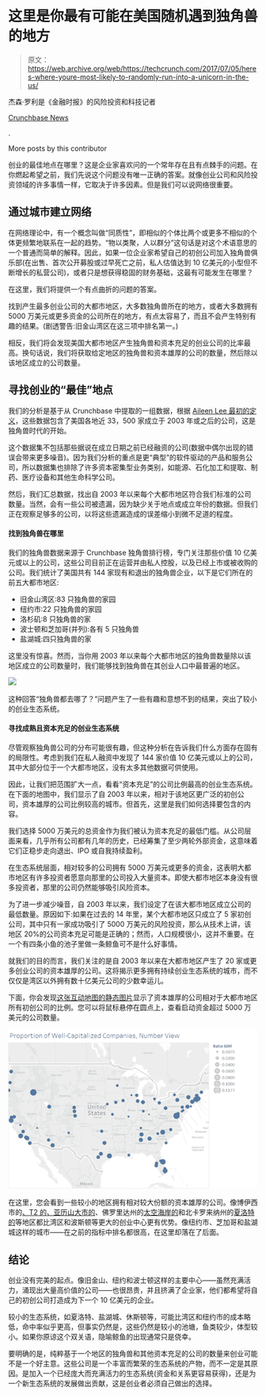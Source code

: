 # 这里是你最有可能在美国随机遇到独角兽的地方

> 原文：<https://web.archive.org/web/https://techcrunch.com/2017/07/05/heres-where-youre-most-likely-to-randomly-run-into-a-unicorn-in-the-us/>

杰森·罗利是《金融时报》的风险投资和科技记者

[Crunchbase News](https://web.archive.org/web/20221208021205/https://about.crunchbase.com/news/)

.

More posts by this contributor

创业的最佳地点在哪里？这是企业家喜欢问的一个常年存在且有点棘手的问题。在你燃起希望之前，我们先说这个问题没有唯一正确的答案。就像创业公司和风险投资领域的许多事情一样，它取决于许多因素。但是我们可以说网络很重要。

## 通过城市建立网络

在网络理论中，有一个概念叫做“同质性”，即相似的个体比两个或更多不相似的个体更频繁地联系在一起的趋势。“物以类聚，人以群分”这句话是对这个术语意思的一个普通而简单的解释。因此，如果一位企业家希望自己的初创公司加入独角兽俱乐部(在出售、首次公开募股或过早死亡之前，私人估值达到 10 亿美元的小型但不断增长的私营公司)，或者只是想获得稳固的财务基础，这最有可能发生在哪里？

在这里，我们将提供一个有点曲折的问题的答案。

找到产生最多创业公司的大都市地区，大多数独角兽所在的地方，或者大多数拥有 5000 万美元或更多资金的公司所在的地方，有点太容易了，而且不会产生特别有趣的结果。(剧透警告:旧金山湾区在这三项中排名第一。)

相反，我们将会发现美国大都市地区产生独角兽和资本充足的创业公司的比率最高。换句话说，我们将获取给定地区的独角兽和资本雄厚的公司的数量，然后除以该地区成立的公司数量。

## 寻找创业的“最佳”地点

我们的分析是基于从 Crunchbase 中提取的一组数据，根据 [Aileen Lee 最初的定义](https://web.archive.org/web/20221208021205/https://beta.techcrunch.com/2013/11/02/welcome-to-the-unicorn-club/)，这些数据包含了美国各地近 33，500 家成立于 2003 年或之后的公司，这是独角兽时代的开始。

这个数据集不包括那些据说在成立日期之前已经融资的公司(数据中偶尔出现的错误会带来更多噪音)。因为我们分析的重点是更“典型”的软件驱动的产品和服务公司，所以数据集也排除了许多资本密集型业务类别，如能源、石化加工和提取、制药、医疗设备和其他生命科学公司。

然后，我们汇总数据，找出自 2003 年以来每个大都市地区符合我们标准的公司数量。当然，会有一些公司被遗漏，因为缺少关于地点或成立年份的数据。但我们正在观察足够多的公司，以将这些遗漏造成的误差缩小到微不足道的程度。

#### 找到独角兽在哪里

我们的独角兽数据来源于 Crunchbase 独角兽排行榜，专门关注那些价值 10 亿美元或以上的公司，这些公司目前正在运营并由私人控股，以及已经上市或被收购的公司。我们统计了美国共有 144 家现有和退出的独角兽企业，以下是它们所在的前五大都市地区:

*   旧金山湾区:83 只独角兽的家园
*   纽约市:22 只独角兽的家园
*   洛杉矶:8 只独角兽的家
*   波士顿和芝加哥(并列):各有 5 只独角兽
*   盐湖城:四只独角兽的家

这里没有惊喜。然而，当你用 2003 年以来每个大都市地区的独角兽数量除以该地区成立的公司数量时，我们能够找到独角兽在其创业人口中最普遍的地区。

![](img/ee3a6ad509034a8c3f1d5be51027011f.png)

这种回答“独角兽都去哪了？”问题产生了一些有趣和意想不到的结果，突出了较小的创业生态系统。

#### 寻找成熟且资本充足的创业生态系统

尽管观察独角兽公司的分布可能很有趣，但这种分析在告诉我们什么方面存在固有的局限性。考虑到我们在私人融资中发现了 144 家价值 10 亿美元或以上的公司，其中大部分位于一个大都市地区，没有太多其他数据可供使用。

因此，让我们把范围扩大一点，看看“资本充足”的公司比例最高的创业生态系统。在下面的地图中，我们显示了自 2003 年以来，相对于该地区更广泛的初创公司，资本雄厚的公司比例较高的城市。但首先，这里是我们如何选择要包含的内容。

我们选择 5000 万美元的总资金作为我们被认为资本充足的最低门槛。从公司层面来看，几乎所有公司都有几年的历史，已经筹集了至少两轮外部资金，这意味着它们正稳步走向退出、IPO 或自我持续盈利。

在生态系统层面，相对较多的公司拥有 5000 万美元或更多的资金，这表明大都市地区有许多投资者愿意向那里的公司投入大量资本。即使大都市地区本身没有很多投资者，那里的公司仍然能够吸引风险资本。

为了进一步减少噪音，自 2003 年以来，我们设定了在该大都市地区成立公司的最低数量。原因如下:如果在过去的 14 年里，某个大都市地区只成立了 5 家初创公司，其中只有一家成功吸引了 5000 万美元的风险投资，那么从技术上讲，该地区 20%的公司资本充足可能是正确的；然而，人口规模很小，这并不重要。在一个有四条小鱼的池子里做一条鲸鱼可不是什么好事情。

就我们的目的而言，我们关注的是自 2003 年以来在大都市地区产生了 20 家或更多创业公司的资本雄厚的公司。这将揭示更多拥有持续创业生态系统的城市，而不仅仅是湾区以外拥有数十亿美元公司的少数幸运儿。

下面，你会发现[这张互动地图的静态图片](https://web.archive.org/web/20221208021205/https://public.tableau.com/shared/2XF79DT83?:display_count=yes)显示了资本雄厚的公司相对于大都市地区所有初创公司的比例。您可以将鼠标悬停在圆点上，查看启动资金超过 5000 万美元的公司数量。

![](img/82ec37fd55b743a42b331f6cac868443.png)

在这里，您会看到一些较小的地区拥有相对较大份额的资本雄厚的公司。像博伊西市的[、T2 的](https://web.archive.org/web/20221208021205/https://www.crunchbase.com/location/boise/6bc15798d9878205cb71bbe33a2276a5)[、亚历山大市的](https://web.archive.org/web/20221208021205/https://www.crunchbase.com/location/alexandria/16e347d173186af1939248b528d4945b)、佛罗里达州的[太空海岸的](https://web.archive.org/web/20221208021205/https://www.crunchbase.com/location/cape-canaveral/192344e0b6100136d7334ac85e29ee44)和北卡罗来纳州的[夏洛特的](https://web.archive.org/web/20221208021205/https://www.crunchbase.com/location/charlotte/7e6e1c52039c04cd9e98ea05bed9f66b)等地区都比湾区和波斯顿等更大的创业中心更有优势。像纽约市、芝加哥和盐湖城这样的城市——在之前的指标中排名都很高，在这里却落在了后面。

## 结论

创业没有完美的起点。像旧金山、纽约和波士顿这样的主要中心——虽然充满活力，涌现出大量高价值的公司——也很昂贵，并且挤满了企业家，他们都希望将自己的初创公司打造成为下一个 10 亿美元的企业。

较小的生态系统，如夏洛特、盐湖城、休斯顿等，可能比湾区和纽约市的成本略低，命中率似乎更高，但事实仍然是，这些仍然是较小的池塘，鱼类较少，体型较小。如果你原谅这个双关语，隐喻鲸鱼的出现通常只是侥幸。

要明确的是，纯粹基于一个地区的独角兽和其他资本充足的公司的数量来创业可能不是一个好主意。这些公司是一个丰富而繁荣的生态系统的产物，而不一定是其原因。是加入一个已经庞大而充满活力的生态系统(资金和关系更容易获得)，还是为一个新生态系统的发展做出贡献，这是创业者必须自己做出的选择。